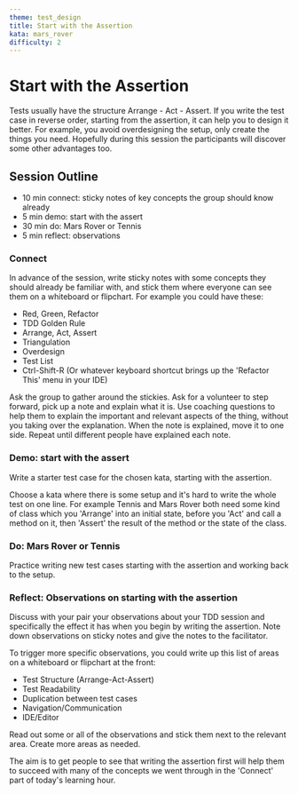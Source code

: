 ```yaml
---
theme: test_design
title: Start with the Assertion
kata: mars_rover
difficulty: 2
---
```


# Start with the Assertion

Tests usually have the structure Arrange - Act - Assert. If you write the test case in reverse order, starting from the assertion, it can help you to design it better. For example, you avoid overdesigning the setup, only create the things you need. Hopefully during this session the participants will discover some other advantages too.

## Session Outline
 
* 10 min connect: sticky notes of key concepts the group should know already  
* 5 min demo: start with the assert
* 30 min do: Mars Rover or Tennis
* 5 min reflect: observations

### Connect
In advance of the session, write sticky notes with some concepts they should already be familiar with, and stick them where everyone can see them on a whiteboard or flipchart. For example you could have these:

- Red, Green, Refactor
- TDD Golden Rule
- Arrange, Act, Assert
- Triangulation
- Overdesign
- Test List
- Ctrl-Shift-R (Or whatever keyboard shortcut brings up the 'Refactor This' menu in your IDE)

Ask the group to gather around the stickies. Ask for a volunteer to step forward, pick up a note and explain what it is. Use coaching questions to help them to explain the important and relevant aspects of the thing, without you taking over the explanation. When the note is explained, move it to one side. Repeat until different people have explained each note.

### Demo: start with the assert
Write a starter test case for the chosen kata, starting with the assertion.

Choose a kata where there is some setup and it's hard to write the whole test on one line. For example Tennis and Mars Rover both need some kind of class which you 'Arrange' into an initial state, before you 'Act' and call a method on it, then 'Assert' the result of the method or the state of the class.

### Do: Mars Rover or Tennis
Practice writing new test cases starting with the assertion and working back to the setup.

### Reflect: Observations on starting with the assertion
Discuss with your pair your observations about your TDD session and specifically the effect it has when you begin by writing the assertion. Note down observations on sticky notes and give the notes to the facilitator.

To trigger more specific observations, you could write up this list of areas on a whiteboard or flipchart at the front:

- Test Structure (Arrange-Act-Assert)
- Test Readability
- Duplication between test cases
- Navigation/Communication
- IDE/Editor

Read out some or all of the observations and stick them next to the relevant area. Create more areas as needed.

The aim is to get people to see that writing the assertion first will help them to succeed with many of the concepts we went through in the 'Connect' part of today's learning hour.
